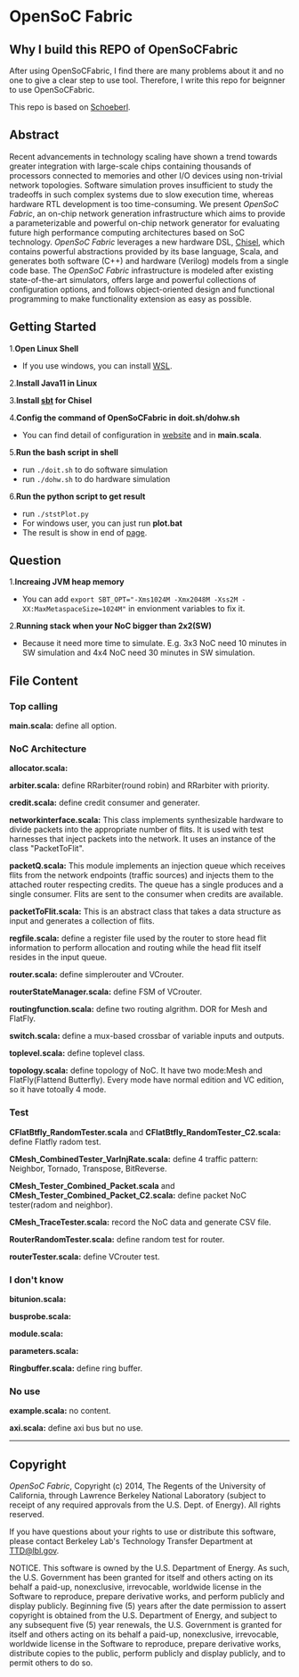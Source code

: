 OpenSoC Fabric
========
## Why I build this REPO of OpenSoCFabric
 After using OpenSoCFabric, I find there are many problems about it and no one to give a clear step to use tool. Therefore, I write this repo for beignner to use OpenSoCFabric.
 
 This repo is based on [Schoeberl](https://github.com/schoeberl/OpenSoCFabric).

## Abstract ##
Recent advancements in technology scaling have shown a trend towards greater integration with large-scale chips containing thousands of processors connected to memories and other I/O devices using non-trivial network topologies. Software simulation proves insufficient to study the tradeoffs in such complex systems due to slow execution time, whereas hardware RTL development is too time-consuming. We present *OpenSoC Fabric*, an on-chip network generation infrastructure which aims to provide a parameterizable and powerful on-chip network generator for evaluating future high performance computing architectures based on SoC technology. *OpenSoC Fabric* leverages a new hardware DSL, [Chisel](http://chisel.eecs.berkeley.edu/), which contains powerful abstractions provided by its base language, Scala, and generates both software (C++) and hardware (Verilog) models from a single code base. The *OpenSoC Fabric* infrastructure is modeled after existing state-of-the-art simulators, offers large and powerful collections of configuration options, and follows object-oriented design and functional programming to make functionality extension as easy as possible.

## Getting Started
1.**Open Linux Shell**
- If you use windows, you can install [WSL](https://learn.microsoft.com/en-us/windows/wsl/install).

2.**Install Java11 in Linux**

3.**Install [sbt](https://www.scala-sbt.org/) for Chisel**

4.**Config the command of OpenSoCFabric in doit.sh/dohw.sh**
- You can find detail of configuration in [website](https://github.com/LBL-CoDEx/OpenSoCFabric/wiki/Using-and-Compiling-OpenSoC-Fabric) and in **main.scala**.

5.**Run the bash script in shell**
- run ```./doit.sh``` to do software simulation
- run ```./dohw.sh``` to do hardware simulation

6.**Run the python script to get result**
- run ```./ststPlot.py```
- For windows user, you can just run **plot.bat**
- The result is show in end of [page](https://github.com/LBL-CoDEx/OpenSoCFabric/wiki/Using-and-Compiling-OpenSoC-Fabric).

## Question
1.**Increaing JVM heap memory**
- You can add ```export SBT_OPT="-Xms1024M -Xmx2048M -Xss2M -XX:MaxMetaspaceSize=1024M"``` in envionment variables to fix it.

2.**Running stack when your NoC bigger than 2x2(SW)**
- Because it need more time to simulate. E.g. 3x3 NoC need 10 minutes in SW simulation and 4x4 NoC need 30 minutes in SW simulation.

## File Content
### Top calling
**main.scala:** define all option.

### NoC Architecture
**allocator.scala:** 

**arbiter.scala:** define RRarbiter(round robin) and RRarbiter with priority.

**credit.scala:** define credit consumer and generater.

**networkinterface.scala:** This class implements synthesizable hardware to divide packets into the appropriate number of flits. It is used with test harnesses that inject packets into the network. It uses an instance of the class "PacketToFlit".

**packetQ.scala:** This module implements an injection queue which receives flits from the network endpoints (traffic sources) and injects them to the attached router respecting credits. The queue has a single produces and a single consumer. Flits are sent to the consumer when credits are available.

**packetToFlit.scala:** This is an abstract class that takes a data structure as input and generates a collection of flits.

**regfile.scala:** define a register file used by the router to store head flit information to perform allocation and routing while the head flit itself resides in the input queue.

**router.scala:** define simplerouter and VCrouter.

**routerStateManager.scala:** define FSM of VCrouter.

**routingfunction.scala:** define two routing algrithm. DOR for Mesh and FlatFly.

**switch.scala:** define a mux-based crossbar of variable inputs and outputs.

**toplevel.scala:** define toplevel class.

**topology.scala:** define topology of NoC. It have two mode:Mesh and FlatFly(Flattend Butterfly). Every mode have normal edition and VC edition, so it have totoally 4 mode.

### Test
**CFlatBtfly_RandomTester.scala** and **CFlatBtfly_RandomTester_C2.scala:** define Flatfly radom test.

**CMesh_CombinedTester_VarInjRate.scala:** define 4 traffic pattern: Neighbor, Tornado, Transpose, BitReverse.

**CMesh_Tester_Combined_Packet.scala** and **CMesh_Tester_Combined_Packet_C2.scala:** define packet NoC tester(radom and neighbor).

**CMesh_TraceTester.scala:** record the NoC data and generate CSV file.

**RouterRandomTester.scala:** define random test for router.

**routerTester.scala:** define VCrouter test.

### I don't know
**bitunion.scala:**

**busprobe.scala:**

**module.scala:**

**parameters.scala:**

**Ringbuffer.scala:** define ring buffer.

### No use
**example.scala:** no content.

**axi.scala:** define axi bus but no use.

---
## Copyright ##
*OpenSoC Fabric*, Copyright (c) 2014, The Regents of the University of California, through Lawrence Berkeley National Laboratory (subject to receipt of any required approvals from the U.S. Dept. of Energy).  All rights reserved.

If you have questions about your rights to use or distribute this software, please contact Berkeley Lab's Technology Transfer Department at  TTD@lbl.gov.

NOTICE.  This software is owned by the U.S. Department of Energy.  As such, the U.S. Government has been granted for itself and others acting on its behalf a paid-up, nonexclusive, irrevocable, worldwide license in the Software to reproduce, prepare derivative works, and perform publicly and display publicly.  Beginning five (5) years after the date permission to assert copyright is obtained from the U.S. Department of Energy, and subject to any subsequent five (5) year renewals, the U.S. Government is granted for itself and others acting on its behalf a paid-up, nonexclusive, irrevocable, worldwide license in the Software to reproduce, prepare derivative works, distribute copies to the public, perform publicly and display publicly, and to permit others to do so.
